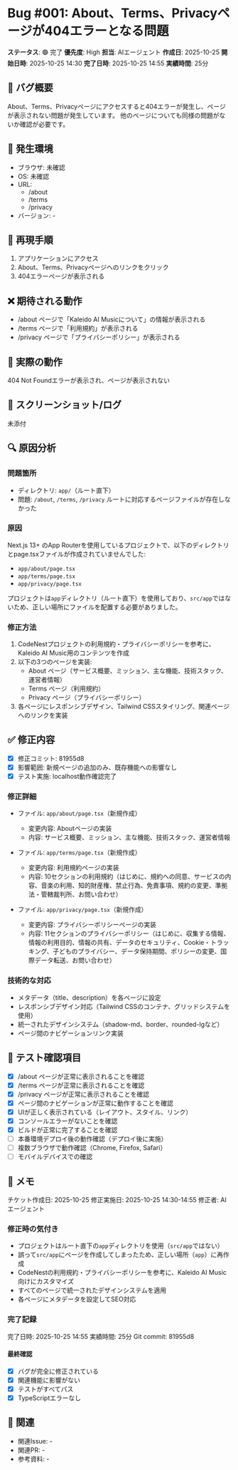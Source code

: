 # Bug #001: About、Terms、Privacyページが404エラーとなる問題

**ステータス**: 🟢 完了
**優先度**: High
**担当**: AIエージェント
**作成日**: 2025-10-25
**開始日時**: 2025-10-25 14:30
**完了日時**: 2025-10-25 14:55
**実績時間**: 25分

## 🐛 バグ概要

About、Terms、Privacyページにアクセスすると404エラーが発生し、ページが表示されない問題が発生しています。
他のページについても同様の問題がないか確認が必要です。

## 📍 発生環境

- ブラウザ: 未確認
- OS: 未確認
- URL:
  - /about
  - /terms
  - /privacy
- バージョン: -

## 🔄 再現手順

1. アプリケーションにアクセス
2. About、Terms、Privacyページへのリンクをクリック
3. 404エラーページが表示される

## ❌ 期待される動作

- /about ページで「Kaleido AI Musicについて」の情報が表示される
- /terms ページで「利用規約」が表示される
- /privacy ページで「プライバシーポリシー」が表示される

## 🚨 実際の動作

404 Not Foundエラーが表示され、ページが表示されない

## 📸 スクリーンショット/ログ

未添付

## 🔍 原因分析

### 問題箇所
- ディレクトリ: `app/`（ルート直下）
- 問題: `/about`, `/terms`, `/privacy` ルートに対応するページファイルが存在しなかった

### 原因
Next.js 13+ のApp Routerを使用しているプロジェクトで、以下のディレクトリとpage.tsxファイルが作成されていませんでした:
- `app/about/page.tsx`
- `app/terms/page.tsx`
- `app/privacy/page.tsx`

プロジェクトは`app`ディレクトリ（ルート直下）を使用しており、`src/app`ではないため、正しい場所にファイルを配置する必要がありました。

### 修正方法
1. CodeNestプロジェクトの利用規約・プライバシーポリシーを参考に、Kaleido AI Music用のコンテンツを作成
2. 以下の3つのページを実装:
   - About ページ（サービス概要、ミッション、主な機能、技術スタック、運営者情報）
   - Terms ページ（利用規約）
   - Privacy ページ（プライバシーポリシー）
3. 各ページにレスポンシブデザイン、Tailwind CSSスタイリング、関連ページへのリンクを実装

## ✅ 修正内容

- [x] 修正コミット: 81955d8
- [x] 影響範囲: 新規ページの追加のみ、既存機能への影響なし
- [x] テスト実施: localhost動作確認完了

### 修正詳細
- ファイル: `app/about/page.tsx`（新規作成）
  - 変更内容: Aboutページの実装
  - 内容: サービス概要、ミッション、主な機能、技術スタック、運営者情報

- ファイル: `app/terms/page.tsx`（新規作成）
  - 変更内容: 利用規約ページの実装
  - 内容: 10セクションの利用規約（はじめに、規約への同意、サービスの内容、音楽の利用、知的財産権、禁止行為、免責事項、規約の変更、準拠法・管轄裁判所、お問い合わせ）

- ファイル: `app/privacy/page.tsx`（新規作成）
  - 変更内容: プライバシーポリシーページの実装
  - 内容: 11セクションのプライバシーポリシー（はじめに、収集する情報、情報の利用目的、情報の共有、データのセキュリティ、Cookie・トラッキング、子どものプライバシー、データ保持期間、ポリシーの変更、国際データ転送、お問い合わせ）

### 技術的な対応
- メタデータ（title、description）を各ページに設定
- レスポンシブデザイン対応（Tailwind CSSのコンテナ、グリッドシステムを使用）
- 統一されたデザインシステム（shadow-md、border、rounded-lgなど）
- ページ間のナビゲーションリンク実装

## 🧪 テスト確認項目

- [x] /about ページが正常に表示されることを確認
- [x] /terms ページが正常に表示されることを確認
- [x] /privacy ページが正常に表示されることを確認
- [x] ページ間のナビゲーションが正常に動作することを確認
- [x] UIが正しく表示されている（レイアウト、スタイル、リンク）
- [x] コンソールエラーがないことを確認
- [x] ビルドが正常に完了することを確認
- [ ] 本番環境デプロイ後の動作確認（デプロイ後に実施）
- [ ] 複数ブラウザで動作確認（Chrome, Firefox, Safari）
- [ ] モバイルデバイスでの確認

## 📝 メモ

チケット作成日: 2025-10-25
修正実施日: 2025-10-25 14:30-14:55
修正者: AIエージェント

### 修正時の気付き
- プロジェクトはルート直下の`app`ディレクトリを使用（`src/app`ではない）
- 誤って`src/app`にページを作成してしまったため、正しい場所（`app`）に再作成
- CodeNestの利用規約・プライバシーポリシーを参考に、Kaleido AI Music向けにカスタマイズ
- すべてのページで統一されたデザインシステムを適用
- 各ページにメタデータを設定してSEO対応

### 完了記録
完了日時: 2025-10-25 14:55
実績時間: 25分
Git commit: 81955d8

#### 最終確認
- [x] バグが完全に修正されている
- [x] 関連機能に影響がない
- [x] テストがすべてパス
- [x] TypeScriptエラーなし

## 🔗 関連

- 関連Issue: -
- 関連PR: -
- 参考資料: -

